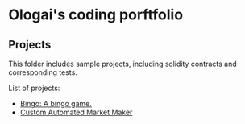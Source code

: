 # Ologai's coding porftfolio

## Projects

This folder includes sample projects, including solidity contracts and corresponding tests.

List of projects:
* [Bingo: A bingo game.](projects/bingo/)
* [Custom Automated Market Maker](projects/amm/)

